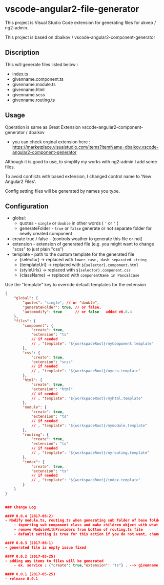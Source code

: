 # vscode-angular2-file-generator

This project is Visual Studio Code extension for generating files for akveo / ng2-admin. 

This project is based on dbaikov / vscode-angular2-component-generator


## Discription
This will generate files listed below :
- index.ts
- givenname.component.ts
- givenname.module.ts    
- givenname.html
- givenname.scss 
- givenname.routing.ts

## Usage
Operation is same as Great Extension vscode-angular2-component-generator / dbaikov 
- you can check orginal extension here : https://marketplace.visualstudio.com/items?itemName=dbaikov.vscode-angular2-component-generator

Although it is good to use, to simplify my works with ng2-admin I add some files.

To avoid conflicts with based extension, I changed control name to 'New Angular2 Files'.

Config setting files will be generated by names you type.


## Configuration
- global:
    - quotes - `single` or `double` in other words ( `'`  or  `"` )
    - generateFolder - `true` or `false` generate or not separate folder for newly created component
- create true / false - (controls weather to generate this file or not)
- extension - extension of generated file (e.g. you might want to change "scss" to just plain "css")
- template - path to the custom template for the generated file
    - {selector}    -> replaced with `lower case, dash separated string`
    - {templateUrl} -> replaced with `${selector}.component.html`
    - {styleUrls}   -> replaced with `${selector}.component.css`
    - {className}   -> replaced with `componentName in PascalCase`

Use the "template" key to override default templates for the extension

```json
{
    "global": {
        "quotes": "single", // or "double",
        "generateFolder": true, // or false,
        "automodify": true      // or false   added v0.0.4
    },
    "files": {
        "component": {
            "create": true,
            "extension": "ts"
            // if needed
            // , "template": "${workspaceRoot}/myComponent.template"
        },
        "css": {
            "create": true,
            "extension": "scss"
            // if needed
            // , "template": "${workspaceRoot}/mycss.template"
        },
        "html": {
            "create": true,
            "extension": "html"
            // if needed
            // , "template": "${workspaceRoot}/myhtml.template"
        },
        "module": {
            "create": true,
            "extension": "ts"
            // if needed
            // , "template": "${workspaceRoot}/mymodule.template"
        },
        "routing": {
            "create": true,
            "extension": "ts"
            // if needed
            // , "template": "${workspaceRoot}/myrouting.template"
        },
        "index": {
            "create": true,
            "extension": "ts"
            // if needed
            // , "template": "${workspaceRoot}/index.template"
        }
    }
}
 

### Change Log

#### 0.0.4 (2017-06-2)
- Modify module.ts, routing.ts when generating sub folder of base folder which has module and routing
    - importing sub component class and make children object with what you named for new folder
    - remove ModuleWithProviders from bottom of routing.ts file
    - default setting is true for this action if you do not want, change automodify to false which added from this version

#### 0.0.3 (2017-06-1)
- generated file is empty issue fixed

#### 0.0.2 (2017-05-25)
- adding any items to files will be generated
    - ex. service : {"create": true,"extension": "ts"} . --> givenname.service.ts 

#### 0.0.1 (2017-05-25)
- release 0.0.1 
